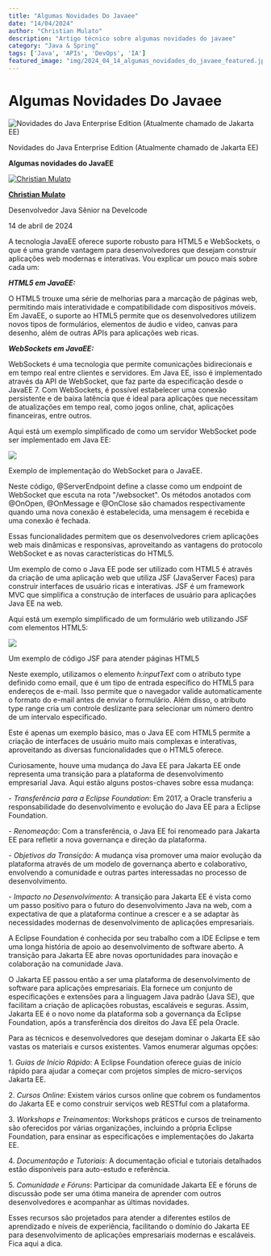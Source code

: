 ```yaml
---
title: "Algumas Novidades Do Javaee"
date: "14/04/2024"
author: "Christian Mulato"
description: "Artigo técnico sobre algumas novidades do javaee"
category: "Java & Spring"
tags: ['Java', 'APIs', 'DevOps', 'IA']
featured_image: "img/2024_04_14_algumas_novidades_do_javaee_featured.jpg"
---
```


# Algumas Novidades Do Javaee

![Novidades do Java Enterprise Edition (Atualmente chamado de Jakarta EE)](img/image_not_found.png)

Novidades do Java Enterprise Edition \(Atualmente chamado de Jakarta EE\)

__Algumas novidades do JavaEE__

[![Christian Mulato](img/image_not_found.png)](https://www.linkedin.com/in/chmulato/)

__[Christian Mulato](https://www.linkedin.com/in/chmulato/)__

Desenvolvedor Java Sênior na Develcode

14 de abril de 2024

A tecnologia JavaEE oferece suporte robusto para HTML5 e WebSockets, o que é uma grande vantagem para desenvolvedores que desejam construir aplicações web modernas e interativas\. Vou explicar um pouco mais sobre cada um:

__*HTML5 em JavaEE:*__

O HTML5 trouxe uma série de melhorias para a marcação de páginas web, permitindo mais interatividade e compatibilidade com dispositivos móveis\. Em JavaEE, o suporte ao HTML5 permite que os desenvolvedores utilizem novos tipos de formulários, elementos de áudio e vídeo, canvas para desenho, além de outras APIs para aplicações web ricas\.

__*WebSockets em JavaEE:*__

WebSockets é uma tecnologia que permite comunicações bidirecionais e em tempo real entre clientes e servidores\. Em Java EE, isso é implementado através da API de WebSocket, que faz parte da especificação desde o JavaEE 7\. Com WebSockets, é possível estabelecer uma conexão persistente e de baixa latência que é ideal para aplicações que necessitam de atualizações em tempo real, como jogos online, chat, aplicações financeiras, entre outros\.

Aqui está um exemplo simplificado de como um servidor WebSocket pode ser implementado em Java EE:

![](img/image_not_found.png)

Exemplo de implementação do WebSocket para o JavaEE\.

Neste código, @ServerEndpoint define a classe como um endpoint de WebSocket que escuta na rota "/websocket"\. Os métodos anotados com @OnOpen, @OnMessage e @OnClose são chamados respectivamente quando uma nova conexão é estabelecida, uma mensagem é recebida e uma conexão é fechada\.

Essas funcionalidades permitem que os desenvolvedores criem aplicações web mais dinâmicas e responsivas, aproveitando as vantagens do protocolo WebSocket e as novas características do HTML5\.

Um exemplo de como o Java EE pode ser utilizado com HTML5 é através da criação de uma aplicação web que utiliza JSF \(JavaServer Faces\) para construir interfaces de usuário ricas e interativas\. JSF é um framework MVC que simplifica a construção de interfaces de usuário para aplicações Java EE na web\.

Aqui está um exemplo simplificado de um formulário web utilizando JSF com elementos HTML5:

![](img/image_not_found.png)

Um exemplo de código JSF para atender páginas HTML5

Neste exemplo, utilizamos o elemento *h:inputText* com o atributo type definido como email, que é um tipo de entrada específico do HTML5 para endereços de e\-mail\. Isso permite que o navegador valide automaticamente o formato do e\-mail antes de enviar o formulário\. Além disso, o atributo type range cria um controle deslizante para selecionar um número dentro de um intervalo especificado\.

Este é apenas um exemplo básico, mas o Java EE com HTML5 permite a criação de interfaces de usuário muito mais complexas e interativas, aproveitando as diversas funcionalidades que o HTML5 oferece\.

Curiosamente, houve uma mudança do Java EE para Jakarta EE onde representa uma transição para a plataforma de desenvolvimento empresarial Java\. Aqui estão alguns postos\-chaves sobre essa mudança:

\- *Transferência para a Eclipse Foundation*: Em 2017, a Oracle transferiu a responsabilidade do desenvolvimento e evolução do Java EE para a Eclipse Foundation\.

\- *Renomeação*: Com a transferência, o Java EE foi renomeado para Jakarta EE para refletir a nova governança e direção da plataforma\.

\- *Objetivos da Transição*: A mudança visa promover uma maior evolução da plataforma através de um modelo de governança aberto e colaborativo, envolvendo a comunidade e outras partes interessadas no processo de desenvolvimento\.

\- *Impacto no Desenvolvimento*: A transição para Jakarta EE é vista como um passo positivo para o futuro do desenvolvimento Java na web, com a expectativa de que a plataforma continue a crescer e a se adaptar às necessidades modernas de desenvolvimento de aplicações empresariais\.

A Eclipse Foundation é conhecida por seu trabalho com a IDE Eclipse e tem uma longa história de apoio ao desenvolvimento de software aberto\. A transição para Jakarta EE abre novas oportunidades para inovação e colaboração na comunidade Java\.

O Jakarta EE passou então a ser uma plataforma de desenvolvimento de software para aplicações empresariais\. Ela fornece um conjunto de especificações e extensões para a linguagem Java padrão \(Java SE\), que facilitam a criação de aplicações robustas, escaláveis e seguras\. Assim, Jakarta EE é o novo nome da plataforma sob a governança da Eclipse Foundation, após a transferência dos direitos do Java EE pela Oracle\.

Para as técnicos e desenvolvedores que desejam dominar o Jakarta EE são vastas os materiais e cursos existentes\. Vamos enumerar algumas opções:

1\. *Guias de Início Rápido*: A Eclipse Foundation oferece guias de início rápido para ajudar a começar com projetos simples de micro\-serviços Jakarta EE\.

2\. *Cursos Online*: Existem vários cursos online que cobrem os fundamentos do Jakarta EE e como construir serviços web RESTful com a plataforma\.

3\. *Workshops e Treinamentos*: Workshops práticos e cursos de treinamento são oferecidos por várias organizações, incluindo a própria Eclipse Foundation, para ensinar as especificações e implementações do Jakarta EE\.

4\. *Documentação e Tutoriais*: A documentação oficial e tutoriais detalhados estão disponíveis para auto\-estudo e referência\.

5\. *Comunidade e Fóruns*: Participar da comunidade Jakarta EE e fóruns de discussão pode ser uma ótima maneira de aprender com outros desenvolvedores e acompanhar as últimas novidades\.

Esses recursos são projetados para atender a diferentes estilos de aprendizado e níveis de experiência, facilitando o domínio do Jakarta EE para desenvolvimento de aplicações empresariais modernas e escaláveis\. Fica aqui a dica\.

